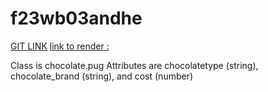 # f23wb03andhe
[GIT LINK](https://github.com/LeelaKrishna97/f23wb03andhe)
[link to render :](https://f23wb03andhe.onrender.com/)

Class is chocolate.pug
Attributes are chocolatetype (string), chocolate_brand (string), and cost (number)
